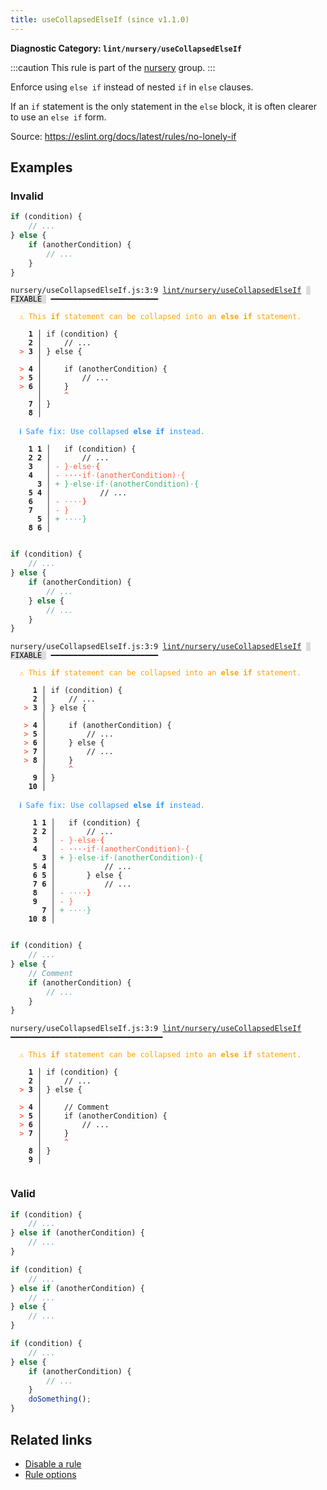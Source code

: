 ```yaml
---
title: useCollapsedElseIf (since v1.1.0)
---
```


**Diagnostic Category: `lint/nursery/useCollapsedElseIf`**

:::caution
This rule is part of the [nursery](/linter/rules/#nursery) group.
:::

Enforce using `else if` instead of nested `if` in `else` clauses.

If an `if` statement is the only statement in the `else` block, it is often clearer to use an `else if` form.

Source: https://eslint.org/docs/latest/rules/no-lonely-if

## Examples

### Invalid

```jsx
if (condition) {
    // ...
} else {
    if (anotherCondition) {
        // ...
    }
}
```

<pre class="language-text"><code class="language-text">nursery/useCollapsedElseIf.js:3:9 <a href="https://biomejs.dev/lint/rules/use-collapsed-else-if">lint/nursery/useCollapsedElseIf</a> <span style="color: #000; background-color: #ddd;"> FIXABLE </span> ━━━━━━━━━━━━━━━━━━━━━━━━

<strong><span style="color: Orange;">  </span></strong><strong><span style="color: Orange;">⚠</span></strong> <span style="color: Orange;">This </span><span style="color: Orange;"><strong>if</strong></span><span style="color: Orange;"> statement can be collapsed into an </span><span style="color: Orange;"><strong>else if</strong></span><span style="color: Orange;"> statement.</span>
  
    <strong>1 │ </strong>if (condition) {
    <strong>2 │ </strong>    // ...
<strong><span style="color: Tomato;">  </span></strong><strong><span style="color: Tomato;">&gt;</span></strong> <strong>3 │ </strong>} else {
   <strong>   │ </strong>        
<strong><span style="color: Tomato;">  </span></strong><strong><span style="color: Tomato;">&gt;</span></strong> <strong>4 │ </strong>    if (anotherCondition) {
<strong><span style="color: Tomato;">  </span></strong><strong><span style="color: Tomato;">&gt;</span></strong> <strong>5 │ </strong>        // ...
<strong><span style="color: Tomato;">  </span></strong><strong><span style="color: Tomato;">&gt;</span></strong> <strong>6 │ </strong>    }
   <strong>   │ </strong>    <strong><span style="color: Tomato;">^</span></strong>
    <strong>7 │ </strong>}
    <strong>8 │ </strong>
  
<strong><span style="color: rgb(38, 148, 255);">  </span></strong><strong><span style="color: rgb(38, 148, 255);">ℹ</span></strong> <span style="color: rgb(38, 148, 255);">Safe fix</span><span style="color: rgb(38, 148, 255);">: </span><span style="color: rgb(38, 148, 255);">Use collapsed </span><span style="color: rgb(38, 148, 255);"><strong>else if</strong></span><span style="color: rgb(38, 148, 255);"> instead.</span>
  
    <strong>1</strong> <strong>1</strong><strong> │ </strong>  if (condition) {
    <strong>2</strong> <strong>2</strong><strong> │ </strong>      // ...
    <strong>3</strong>  <strong> │ </strong><span style="color: Tomato;">-</span> <span style="color: Tomato;">}</span><span style="color: Tomato;"><span style="opacity: 0.8;">·</span></span><span style="color: Tomato;">e</span><span style="color: Tomato;">l</span><span style="color: Tomato;">s</span><span style="color: Tomato;">e</span><span style="color: Tomato;"><span style="opacity: 0.8;">·</span></span><span style="color: Tomato;"><strong>{</strong></span>
    <strong>4</strong>  <strong> │ </strong><span style="color: Tomato;">-</span> <span style="color: Tomato;"><span style="opacity: 0.8;"><strong>·</strong></span></span><span style="color: Tomato;"><span style="opacity: 0.8;"><strong>·</strong></span></span><span style="color: Tomato;"><span style="opacity: 0.8;"><strong>·</strong></span></span><span style="color: Tomato;"><span style="opacity: 0.8;"><strong>·</strong></span></span><span style="color: Tomato;">i</span><span style="color: Tomato;">f</span><span style="color: Tomato;"><span style="opacity: 0.8;">·</span></span><span style="color: Tomato;">(</span><span style="color: Tomato;">a</span><span style="color: Tomato;">n</span><span style="color: Tomato;">o</span><span style="color: Tomato;">t</span><span style="color: Tomato;">h</span><span style="color: Tomato;">e</span><span style="color: Tomato;">r</span><span style="color: Tomato;">C</span><span style="color: Tomato;">o</span><span style="color: Tomato;">n</span><span style="color: Tomato;">d</span><span style="color: Tomato;">i</span><span style="color: Tomato;">t</span><span style="color: Tomato;">i</span><span style="color: Tomato;">o</span><span style="color: Tomato;">n</span><span style="color: Tomato;">)</span><span style="color: Tomato;"><span style="opacity: 0.8;">·</span></span><span style="color: Tomato;">{</span>
      <strong>3</strong><strong> │ </strong><span style="color: MediumSeaGreen;">+</span> <span style="color: MediumSeaGreen;">}</span><span style="color: MediumSeaGreen;"><span style="opacity: 0.8;">·</span></span><span style="color: MediumSeaGreen;">e</span><span style="color: MediumSeaGreen;">l</span><span style="color: MediumSeaGreen;">s</span><span style="color: MediumSeaGreen;">e</span><span style="color: MediumSeaGreen;"><span style="opacity: 0.8;">·</span></span><span style="color: MediumSeaGreen;">i</span><span style="color: MediumSeaGreen;">f</span><span style="color: MediumSeaGreen;"><span style="opacity: 0.8;">·</span></span><span style="color: MediumSeaGreen;">(</span><span style="color: MediumSeaGreen;">a</span><span style="color: MediumSeaGreen;">n</span><span style="color: MediumSeaGreen;">o</span><span style="color: MediumSeaGreen;">t</span><span style="color: MediumSeaGreen;">h</span><span style="color: MediumSeaGreen;">e</span><span style="color: MediumSeaGreen;">r</span><span style="color: MediumSeaGreen;">C</span><span style="color: MediumSeaGreen;">o</span><span style="color: MediumSeaGreen;">n</span><span style="color: MediumSeaGreen;">d</span><span style="color: MediumSeaGreen;">i</span><span style="color: MediumSeaGreen;">t</span><span style="color: MediumSeaGreen;">i</span><span style="color: MediumSeaGreen;">o</span><span style="color: MediumSeaGreen;">n</span><span style="color: MediumSeaGreen;">)</span><span style="color: MediumSeaGreen;"><span style="opacity: 0.8;">·</span></span><span style="color: MediumSeaGreen;">{</span>
    <strong>5</strong> <strong>4</strong><strong> │ </strong>          // ...
    <strong>6</strong>  <strong> │ </strong><span style="color: Tomato;">-</span> <span style="color: Tomato;"><span style="opacity: 0.8;">·</span></span><span style="color: Tomato;"><span style="opacity: 0.8;">·</span></span><span style="color: Tomato;"><span style="opacity: 0.8;">·</span></span><span style="color: Tomato;"><span style="opacity: 0.8;">·</span></span><span style="color: Tomato;"><strong>}</strong></span>
    <strong>7</strong>  <strong> │ </strong><span style="color: Tomato;">-</span> <span style="color: Tomato;">}</span>
      <strong>5</strong><strong> │ </strong><span style="color: MediumSeaGreen;">+</span> <span style="color: MediumSeaGreen;"><span style="opacity: 0.8;">·</span></span><span style="color: MediumSeaGreen;"><span style="opacity: 0.8;">·</span></span><span style="color: MediumSeaGreen;"><span style="opacity: 0.8;">·</span></span><span style="color: MediumSeaGreen;"><span style="opacity: 0.8;">·</span></span><span style="color: MediumSeaGreen;">}</span>
    <strong>8</strong> <strong>6</strong><strong> │ </strong>  
  
</code></pre>

```jsx
if (condition) {
    // ...
} else {
    if (anotherCondition) {
        // ...
    } else {
        // ...
    }
}
```

<pre class="language-text"><code class="language-text">nursery/useCollapsedElseIf.js:3:9 <a href="https://biomejs.dev/lint/rules/use-collapsed-else-if">lint/nursery/useCollapsedElseIf</a> <span style="color: #000; background-color: #ddd;"> FIXABLE </span> ━━━━━━━━━━━━━━━━━━━━━━━━

<strong><span style="color: Orange;">  </span></strong><strong><span style="color: Orange;">⚠</span></strong> <span style="color: Orange;">This </span><span style="color: Orange;"><strong>if</strong></span><span style="color: Orange;"> statement can be collapsed into an </span><span style="color: Orange;"><strong>else if</strong></span><span style="color: Orange;"> statement.</span>
  
     <strong>1 │ </strong>if (condition) {
     <strong>2 │ </strong>    // ...
   <strong><span style="color: Tomato;">&gt;</span></strong> <strong>3 │ </strong>} else {
    <strong>   │ </strong>        
   <strong><span style="color: Tomato;">&gt;</span></strong> <strong>4 │ </strong>    if (anotherCondition) {
   <strong><span style="color: Tomato;">&gt;</span></strong> <strong>5 │ </strong>        // ...
   <strong><span style="color: Tomato;">&gt;</span></strong> <strong>6 │ </strong>    } else {
   <strong><span style="color: Tomato;">&gt;</span></strong> <strong>7 │ </strong>        // ...
   <strong><span style="color: Tomato;">&gt;</span></strong> <strong>8 │ </strong>    }
    <strong>   │ </strong>    <strong><span style="color: Tomato;">^</span></strong>
     <strong>9 │ </strong>}
    <strong>10 │ </strong>
  
<strong><span style="color: rgb(38, 148, 255);">  </span></strong><strong><span style="color: rgb(38, 148, 255);">ℹ</span></strong> <span style="color: rgb(38, 148, 255);">Safe fix</span><span style="color: rgb(38, 148, 255);">: </span><span style="color: rgb(38, 148, 255);">Use collapsed </span><span style="color: rgb(38, 148, 255);"><strong>else if</strong></span><span style="color: rgb(38, 148, 255);"> instead.</span>
  
    <strong> 1</strong> <strong>1</strong><strong> │ </strong>  if (condition) {
    <strong> 2</strong> <strong>2</strong><strong> │ </strong>      // ...
    <strong> 3</strong>  <strong> │ </strong><span style="color: Tomato;">-</span> <span style="color: Tomato;">}</span><span style="color: Tomato;"><span style="opacity: 0.8;">·</span></span><span style="color: Tomato;">e</span><span style="color: Tomato;">l</span><span style="color: Tomato;">s</span><span style="color: Tomato;">e</span><span style="color: Tomato;"><span style="opacity: 0.8;">·</span></span><span style="color: Tomato;"><strong>{</strong></span>
    <strong> 4</strong>  <strong> │ </strong><span style="color: Tomato;">-</span> <span style="color: Tomato;"><span style="opacity: 0.8;"><strong>·</strong></span></span><span style="color: Tomato;"><span style="opacity: 0.8;"><strong>·</strong></span></span><span style="color: Tomato;"><span style="opacity: 0.8;"><strong>·</strong></span></span><span style="color: Tomato;"><span style="opacity: 0.8;"><strong>·</strong></span></span><span style="color: Tomato;">i</span><span style="color: Tomato;">f</span><span style="color: Tomato;"><span style="opacity: 0.8;">·</span></span><span style="color: Tomato;">(</span><span style="color: Tomato;">a</span><span style="color: Tomato;">n</span><span style="color: Tomato;">o</span><span style="color: Tomato;">t</span><span style="color: Tomato;">h</span><span style="color: Tomato;">e</span><span style="color: Tomato;">r</span><span style="color: Tomato;">C</span><span style="color: Tomato;">o</span><span style="color: Tomato;">n</span><span style="color: Tomato;">d</span><span style="color: Tomato;">i</span><span style="color: Tomato;">t</span><span style="color: Tomato;">i</span><span style="color: Tomato;">o</span><span style="color: Tomato;">n</span><span style="color: Tomato;">)</span><span style="color: Tomato;"><span style="opacity: 0.8;">·</span></span><span style="color: Tomato;">{</span>
       <strong>3</strong><strong> │ </strong><span style="color: MediumSeaGreen;">+</span> <span style="color: MediumSeaGreen;">}</span><span style="color: MediumSeaGreen;"><span style="opacity: 0.8;">·</span></span><span style="color: MediumSeaGreen;">e</span><span style="color: MediumSeaGreen;">l</span><span style="color: MediumSeaGreen;">s</span><span style="color: MediumSeaGreen;">e</span><span style="color: MediumSeaGreen;"><span style="opacity: 0.8;">·</span></span><span style="color: MediumSeaGreen;">i</span><span style="color: MediumSeaGreen;">f</span><span style="color: MediumSeaGreen;"><span style="opacity: 0.8;">·</span></span><span style="color: MediumSeaGreen;">(</span><span style="color: MediumSeaGreen;">a</span><span style="color: MediumSeaGreen;">n</span><span style="color: MediumSeaGreen;">o</span><span style="color: MediumSeaGreen;">t</span><span style="color: MediumSeaGreen;">h</span><span style="color: MediumSeaGreen;">e</span><span style="color: MediumSeaGreen;">r</span><span style="color: MediumSeaGreen;">C</span><span style="color: MediumSeaGreen;">o</span><span style="color: MediumSeaGreen;">n</span><span style="color: MediumSeaGreen;">d</span><span style="color: MediumSeaGreen;">i</span><span style="color: MediumSeaGreen;">t</span><span style="color: MediumSeaGreen;">i</span><span style="color: MediumSeaGreen;">o</span><span style="color: MediumSeaGreen;">n</span><span style="color: MediumSeaGreen;">)</span><span style="color: MediumSeaGreen;"><span style="opacity: 0.8;">·</span></span><span style="color: MediumSeaGreen;">{</span>
    <strong> 5</strong> <strong>4</strong><strong> │ </strong>          // ...
    <strong> 6</strong> <strong>5</strong><strong> │ </strong>      } else {
    <strong> 7</strong> <strong>6</strong><strong> │ </strong>          // ...
    <strong> 8</strong>  <strong> │ </strong><span style="color: Tomato;">-</span> <span style="color: Tomato;"><span style="opacity: 0.8;">·</span></span><span style="color: Tomato;"><span style="opacity: 0.8;">·</span></span><span style="color: Tomato;"><span style="opacity: 0.8;">·</span></span><span style="color: Tomato;"><span style="opacity: 0.8;">·</span></span><span style="color: Tomato;"><strong>}</strong></span>
    <strong> 9</strong>  <strong> │ </strong><span style="color: Tomato;">-</span> <span style="color: Tomato;">}</span>
       <strong>7</strong><strong> │ </strong><span style="color: MediumSeaGreen;">+</span> <span style="color: MediumSeaGreen;"><span style="opacity: 0.8;">·</span></span><span style="color: MediumSeaGreen;"><span style="opacity: 0.8;">·</span></span><span style="color: MediumSeaGreen;"><span style="opacity: 0.8;">·</span></span><span style="color: MediumSeaGreen;"><span style="opacity: 0.8;">·</span></span><span style="color: MediumSeaGreen;">}</span>
    <strong>10</strong> <strong>8</strong><strong> │ </strong>  
  
</code></pre>

```jsx
if (condition) {
    // ...
} else {
    // Comment
    if (anotherCondition) {
        // ...
    }
}
```

<pre class="language-text"><code class="language-text">nursery/useCollapsedElseIf.js:3:9 <a href="https://biomejs.dev/lint/rules/use-collapsed-else-if">lint/nursery/useCollapsedElseIf</a> ━━━━━━━━━━━━━━━━━━━━━━━━━━━━━━━━━━

<strong><span style="color: Orange;">  </span></strong><strong><span style="color: Orange;">⚠</span></strong> <span style="color: Orange;">This </span><span style="color: Orange;"><strong>if</strong></span><span style="color: Orange;"> statement can be collapsed into an </span><span style="color: Orange;"><strong>else if</strong></span><span style="color: Orange;"> statement.</span>
  
    <strong>1 │ </strong>if (condition) {
    <strong>2 │ </strong>    // ...
<strong><span style="color: Tomato;">  </span></strong><strong><span style="color: Tomato;">&gt;</span></strong> <strong>3 │ </strong>} else {
   <strong>   │ </strong>        
<strong><span style="color: Tomato;">  </span></strong><strong><span style="color: Tomato;">&gt;</span></strong> <strong>4 │ </strong>    // Comment
<strong><span style="color: Tomato;">  </span></strong><strong><span style="color: Tomato;">&gt;</span></strong> <strong>5 │ </strong>    if (anotherCondition) {
<strong><span style="color: Tomato;">  </span></strong><strong><span style="color: Tomato;">&gt;</span></strong> <strong>6 │ </strong>        // ...
<strong><span style="color: Tomato;">  </span></strong><strong><span style="color: Tomato;">&gt;</span></strong> <strong>7 │ </strong>    }
   <strong>   │ </strong>    <strong><span style="color: Tomato;">^</span></strong>
    <strong>8 │ </strong>}
    <strong>9 │ </strong>
  
</code></pre>

### Valid

```jsx
if (condition) {
    // ...
} else if (anotherCondition) {
    // ...
}
```

```jsx
if (condition) {
    // ...
} else if (anotherCondition) {
    // ...
} else {
    // ...
}
```

```jsx
if (condition) {
    // ...
} else {
    if (anotherCondition) {
        // ...
    }
    doSomething();
}
```

## Related links

- [Disable a rule](/linter/#disable-a-lint-rule)
- [Rule options](/linter/#rule-options)
